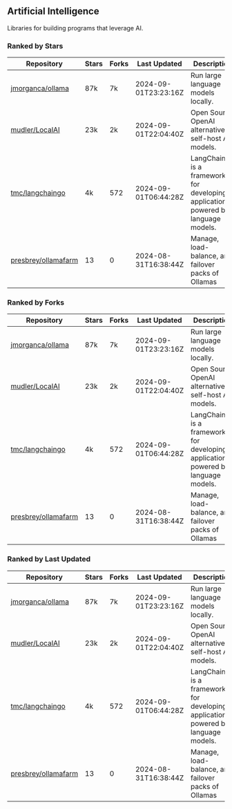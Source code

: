 ## Artificial Intelligence

Libraries for building programs that leverage AI.

### Ranked by Stars

| Repository | Stars | Forks | Last Updated | Description | 
|------------|-------|-------|--------------|-------------|
| [jmorganca/ollama](https://github.com/jmorganca/ollama) | 87k | 7k | 2024-09-01T23:23:16Z |  Run large language models locally. |
| [mudler/LocalAI](https://github.com/mudler/LocalAI) | 23k | 2k | 2024-09-01T22:04:40Z |  Open Source OpenAI alternative, self-host AI models. |
| [tmc/langchaingo](https://github.com/tmc/langchaingo) | 4k | 572 | 2024-09-01T06:44:28Z |  LangChainGo is a framework for developing applications powered by language models. |
| [presbrey/ollamafarm](https://github.com/presbrey/ollamafarm) | 13 | 0 | 2024-08-31T16:38:44Z |  Manage, load-balance, and failover packs of Ollamas |

### Ranked by Forks

| Repository | Stars | Forks | Last Updated | Description | 
|------------|-------|-------|--------------|-------------|
| [jmorganca/ollama](https://github.com/jmorganca/ollama) | 87k | 7k | 2024-09-01T23:23:16Z |  Run large language models locally. |
| [mudler/LocalAI](https://github.com/mudler/LocalAI) | 23k | 2k | 2024-09-01T22:04:40Z |  Open Source OpenAI alternative, self-host AI models. |
| [tmc/langchaingo](https://github.com/tmc/langchaingo) | 4k | 572 | 2024-09-01T06:44:28Z |  LangChainGo is a framework for developing applications powered by language models. |
| [presbrey/ollamafarm](https://github.com/presbrey/ollamafarm) | 13 | 0 | 2024-08-31T16:38:44Z |  Manage, load-balance, and failover packs of Ollamas |

### Ranked by Last Updated

| Repository | Stars | Forks | Last Updated | Description | 
|------------|-------|-------|--------------|-------------|
| [jmorganca/ollama](https://github.com/jmorganca/ollama) | 87k | 7k | 2024-09-01T23:23:16Z |  Run large language models locally. |
| [mudler/LocalAI](https://github.com/mudler/LocalAI) | 23k | 2k | 2024-09-01T22:04:40Z |  Open Source OpenAI alternative, self-host AI models. |
| [tmc/langchaingo](https://github.com/tmc/langchaingo) | 4k | 572 | 2024-09-01T06:44:28Z |  LangChainGo is a framework for developing applications powered by language models. |
| [presbrey/ollamafarm](https://github.com/presbrey/ollamafarm) | 13 | 0 | 2024-08-31T16:38:44Z |  Manage, load-balance, and failover packs of Ollamas |

